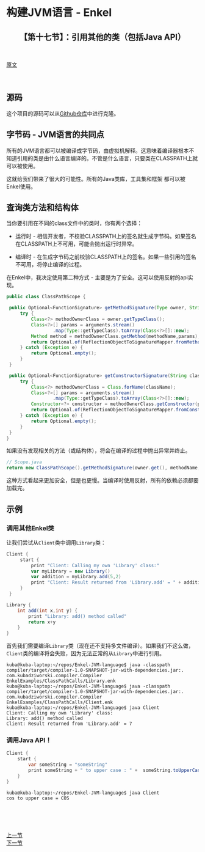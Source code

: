 # 构建JVM语言 - Enkel

<h2 align="center">【第十七节】：引用其他的类（包括Java API）</h2>

</br>

[原文](http://jakubdziworski.github.io/enkel/2016/05/12/enkel_17_calling_other_classes_and_java.html)

</br>

## 源码

这个项目的源码可以从[Github仓库](https://github.com/JakubDziworski/Enkel-JVM-language)中进行克隆。

## 字节码 - JVM语言的共同点

所有的JVM语言都可以被编译成字节码，由虚拟机解释。这意味着编译器根本不知道引用的类是由什么语言编译的。不管是什么语言，只要类在CLASSPATH上就可以被使用。

这就给我们带来了很大的可能性。所有的Java类库，工具集和框架 都可以被Enkel使用。

## 查询类方法和结构体

当你要引用在不同的class文件中的类时，你有两个选择：

- 运行时 - 相信开发者，不校验CLASSPATH上的签名就生成字节码。如果签名在CLASSPATH上不可用，可能会抛出运行时异常。

- 编译时 - 在生成字节码之前校验CLASSPATH上的签名。如果一些引用的签名不可用，将停止编译的过程。

在Enkel中，我决定使用第二种方式 - 主要是为了安全。这可以使用反射的api实现。

```java
public class ClassPathScope {

 public Optional<FunctionSignature> getMethodSignature(Type owner, String methodName, List<Type> arguments) {
     try {
         Class<?> methodOwnerClass = owner.getTypeClass();
         Class<?>[] params = arguments.stream()
                 .map(Type::getTypeClass).toArray(Class<?>[]::new);
         Method method = methodOwnerClass.getMethod(methodName,params);
         return Optional.of(ReflectionObjectToSignatureMapper.fromMethod(method));
     } catch (Exception e) {
         return Optional.empty();
     }
 }

 public Optional<FunctionSignature> getConstructorSignature(String className, List<Type> arguments) {
     try {
         Class<?> methodOwnerClass = Class.forName(className);
         Class<?>[] params = arguments.stream()
                 .map(Type::getTypeClass).toArray(Class<?>[]::new);
         Constructor<?> constructor = methodOwnerClass.getConstructor(params);
         return Optional.of(ReflectionObjectToSignatureMapper.fromConstructor(constructor));
     } catch (Exception e) {
         return Optional.empty();
     }
 }
}
```

如果没有发现相关的方法（或结构体），将会在编译的过程中抛出异常并终止。

```java
// Scope.java
return new ClassPathScope().getMethodSignature(owner.get(), methodName, argumentsTypes).orElseThrow(() -> new MethodSignatureNotFoundException(this,methodName,arguments));
```

这种方式看起来更加安全，但是也更慢。当编译时使用反射，所有的依赖必须都要加载完。

## 示例

### 调用其他Enkel类

让我们尝试从`Client`类中调用`Library`类：

```groovy
Client {
     start {
         print "Client: Calling my own 'Library' class:"
         var myLibrary = new Library()
         var addition = myLibrary.add(5,2)
         print "Client: Result returned from 'Library.add' = " + addition
     }
 }
```

```groovy
Library {
    int add(int x,int y) {
        print "Library: add() method called"
        return x+y
    }
}
```

首先我们需要编译`Library`类（现在还不支持多文件编译）。如果我们不这么做，`Client`类的编译将会失败，因为无法正常的从`Library`中进行引用。

```shell
kuba@kuba-laptop:~/repos/Enkel-JVM-language$ java -classpath compiler/target/compiler-1.0-SNAPSHOT-jar-with-dependencies.jar:. com.kubadziworski.compiler.Compiler EnkelExamples/ClassPathCalls/Library.enk 
kuba@kuba-laptop:~/repos/Enkel-JVM-language$ java -classpath compiler/target/compiler-1.0-SNAPSHOT-jar-with-dependencies.jar:. com.kubadziworski.compiler.Compiler EnkelExamples/ClassPathCalls/Client.enk 
kuba@kuba-laptop:~/repos/Enkel-JVM-language$ java Client 
Client: Calling my own 'Library' class:
Library: add() method called
Client: Result returned from 'Library.add' = 7
```

### 调用Java API！

```java
Client {
    start {
        var someString = "someString"
        print someString + " to upper case : " +  someString.toUpperCase()
    }
}
```

```shell
kuba@kuba-laptop:~/repos/Enkel-JVM-language$ java Client 
cos to upper case = COS
```

</br></br></br>

<div align="left"><a href="./15-埋葬静态属性.md">上一节</a></div>

<div align="left"><a href="./17-字段.md">下一节</a></div>
